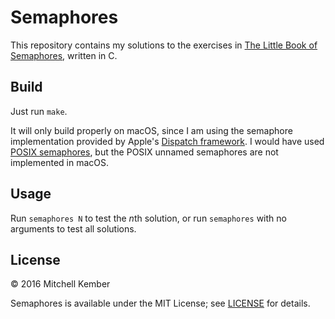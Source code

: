 # Semaphores

This repository contains my solutions to the exercises in [The Little Book of Semaphores][lbos], written in C.

[lbos]: http://greenteapress.com/wp/semaphores/

## Build

Just run `make`.

It will only build properly on macOS, since I am using the semaphore implementation provided by Apple's [Dispatch framework][dispatch]. I would have used [POSIX semaphores][posix], but the POSIX unnamed semaphores are not implemented in macOS.

[dispatch]: https://developer.apple.com/reference/dispatch/dispatchsemaphore
[posix]: https://linux.die.net/man/7/sem_overview

## Usage

Run `semaphores N` to test the *n*th solution, or run `semaphores` with no arguments to test all solutions.

## License

© 2016 Mitchell Kember

Semaphores is available under the MIT License; see [LICENSE](LICENSE.md) for details.